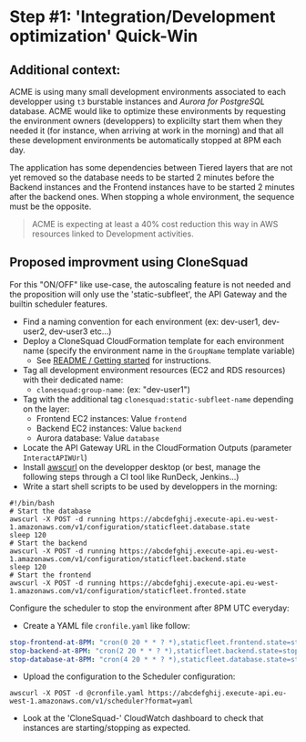 # Step #1: 'Integration/Development optimization' Quick-Win 

## Additional context:

ACME is using many small development environments associated to each developper using `t3` burstable instances and *Aurora for PostgreSQL* database.
ACME would like to optimize these environments by requesting the environment owners (developpers) to explicilty start them when they needed it
(for instance, when arriving at work in the morning) and that all these development environments be automatically stopped at 8PM each day. 

The application has some dependencies between Tiered layers that are not yet removed so the database needs to be started 2 minutes before the Backend instances and the Frontend instances have to be started 2 minutes after the backend ones.
When stopping a whole environment, the sequence must be the opposite.

> ACME is expecting at least a 40% cost reduction this way in AWS resources linked to Development activities.

## Proposed improvment using CloneSquad

For this "ON/OFF" like use-case, the autoscaling feature is not needed and the proposition will only use the 'static-subfleet', the API Gateway and the builtin scheduler features.

* Find a naming convention for each environment (ex: dev-user1, dev-user2, dev-user3 etc...)
* Deploy a CloneSquad CloudFormation template for each environment name (specify the environment name in the `GroupName` template variable)
	- See [README / Getting started](../README.md#installing--getting-started) for instructions.
* Tag all development environment resources (EC2 and RDS resources) with their dedicated name:
	- `clonesquad:group-name`: <GroupName> (ex: "dev-user1")
* Tag with the additional tag `clonesquad:static-subfleet-name` depending on the layer:
	- Frontend EC2 instances: Value `frontend`
	- Backend EC2 instances: Value `backend`
	- Aurora database: Value `database`
* Locate the API Gateway URL in the CloudFormation Outputs (parameter `InteractAPIWUrl`)
* Install [awscurl](https://github.com/okigan/awscurl) on the developper desktop (or best, manage the following steps through a CI tool like RunDeck, Jenkins...)
* Write a start shell scripts to be used by developpers in the morning:

```shell
#!/bin/bash
# Start the database
awscurl -X POST -d running https://abcdefghij.execute-api.eu-west-1.amazonaws.com/v1/configuration/staticfleet.database.state
sleep 120
# Start the backend
awscurl -X POST -d running https://abcdefghij.execute-api.eu-west-1.amazonaws.com/v1/configuration/staticfleet.backend.state
sleep 120
# Start the frontend
awscurl -X POST -d running https://abcdefghij.execute-api.eu-west-1.amazonaws.com/v1/configuration/staticfleet.fronted.state
```

Configure the scheduler to stop the environment after 8PM UTC everyday:
* Create a YAML file `cronfile.yaml` like follow:
```yaml
stop-frontend-at-8PM: "cron(0 20 * * ? *),staticfleet.frontend.state=stopped"
stop-backend-at-8PM: "cron(2 20 * * ? *),staticfleet.backend.state=stopped"
stop-database-at-8PM: "cron(4 20 * * ? *),staticfleet.database.state=stopped"
```

* Upload the configuration to the Scheduler configuration:

```shell
awscurl -X POST -d @cronfile.yaml https://abcdefghij.execute-api.eu-west-1.amazonaws.com/v1/scheduler?format=yaml
```

* Look at the 'CloneSquad-<GroupName>' CloudWatch dashboard to check that instances are starting/stopping as expected.


